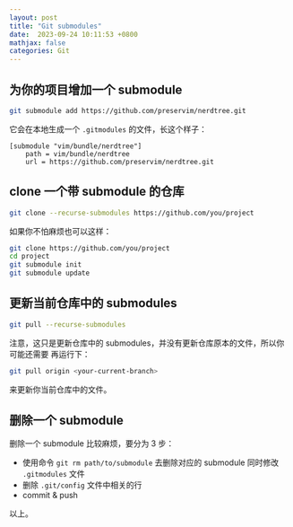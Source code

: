 ```yaml
---
layout: post
title: "Git submodules"
date:  2023-09-24 10:11:53 +0800
mathjax: false
categories: Git
---
```


## 为你的项目增加一个 submodule
```sh
git submodule add https://github.com/preservim/nerdtree.git
```

它会在本地生成一个 `.gitmodules` 的文件，长这个样子：
```
[submodule "vim/bundle/nerdtree"]
	path = vim/bundle/nerdtree
	url = https://github.com/preservim/nerdtree.git
```

## clone 一个带 submodule 的仓库
```sh
git clone --recurse-submodules https://github.com/you/project
```

如果你不怕麻烦也可以这样：
```sh
git clone https://github.com/you/project
cd project
git submodule init
git submodule update
```

## 更新当前仓库中的 submodules
```sh
git pull --recurse-submodules
```

注意，这只是更新仓库中的 submodules，并没有更新仓库原本的文件，所以你可能还需要
再运行下：
```sh
git pull origin <your-current-branch>
```
来更新你当前仓库中的文件。

## 删除一个 submodule
删除一个 submodule 比较麻烦，要分为 3 步：
- 使用命令 `git rm path/to/submodule` 去删除对应的 submodule 同时修改 `.gitmodules` 文件
- 删除 `.git/config` 文件中相关的行
- commit & push

以上。
